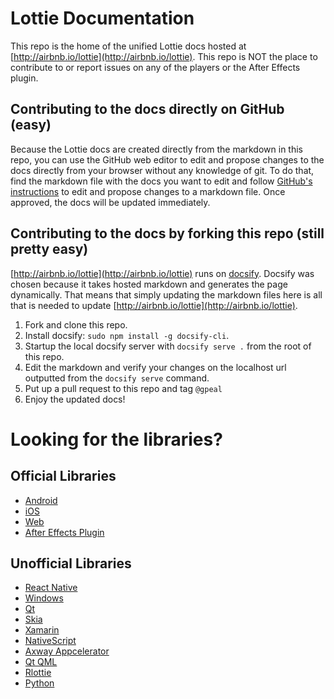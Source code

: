 # Lottie Documentation

This repo is the home of the unified Lottie docs hosted at [http://airbnb.io/lottie](http://airbnb.io/lottie). This repo is NOT the place to contribute to or report issues on any of the players or the After Effects plugin.


## Contributing to the docs directly on GitHub (easy)
Because the Lottie docs are created directly from the markdown in this repo, you can use the GitHub web editor to edit and propose changes to the docs directly from your browser without any knowledge of git.
To do that, find the markdown file with the docs you want to edit and follow [GitHub's instructions](https://docs.github.com/en/free-pro-team@latest/github/managing-files-in-a-repository/editing-files-in-another-users-repository) to edit and propose changes to a markdown file. Once approved, the docs will be updated immediately.

## Contributing to the docs by forking this repo (still pretty easy)
[http://airbnb.io/lottie](http://airbnb.io/lottie) runs on [docsify](https://docsify.js.org/#/?id=docsify). Docsify was chosen because it takes hosted markdown and generates the page dynamically. That means that simply updating the markdown files here is all that is needed to update [http://airbnb.io/lottie](http://airbnb.io/lottie).

1. Fork and clone this repo.
1. Install docsify: `sudo npm install -g docsify-cli`.
1. Startup the local docsify server with `docsify serve .` from the root of this repo.
1. Edit the markdown and verify your changes on the localhost url outputted from the `docsify serve` command.
1. Put up a pull request to this repo and tag `@gpeal`
1. Enjoy the updated docs!

# Looking for the libraries?
## Official Libraries
* [Android](https://github.com/airbnb/lottie-android/)
* [iOS](https://github.com/airbnb/lottie-ios/)
* [Web](https://github.com/airbnb/lottie-web/)
* [After Effects Plugin](https://github.com/airbnb/lottie-web/)

## Unofficial Libraries
* [React Native](https://github.com/lottie-react-native/lottie-react-native)
* [Windows](https://github.com/windows-toolkit/Lottie-Windows)
* [Qt](https://blog.qt.io/blog/2019/03/08/announcing-qtlottie/)
* [Skia](https://skia.org/user/modules/skottie)
* [Xamarin](https://github.com/martijn00/LottieXamarin)
* [NativeScript](https://github.com/bradmartin/nativescript-lottie)
* [Axway Appcelerator](https://github.com/m1ga/ti.animation)
* [Qt QML](https://sea-region.github.com/kbroulik/lottie-qml)
* [Rlottie](https://github.com/Samsung/rlottie)
* [Python](https://gitlab.com/mattia.basaglia/python-lottie)
